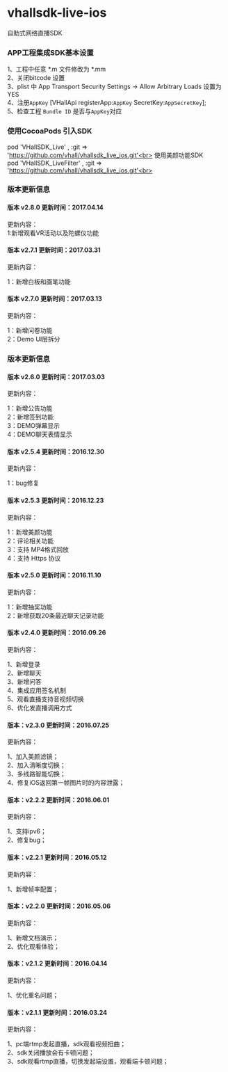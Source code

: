 # vhallsdk-live-ios
自助式网络直播SDK

### APP工程集成SDK基本设置
1、工程中任意 *.m 文件修改为 *.mm<br>
2、关闭bitcode 设置<br>
3、plist 中 App Transport Security Settings -> Allow Arbitrary Loads 设置为YES<br>
4、注册`AppKey`  [VHallApi registerApp:`AppKey` SecretKey:`AppSecretKey`]; <br>
5、检查工程 `Bundle ID` 是否与`AppKey`对应 <br>

### 使用CocoaPods 引入SDK
pod 'VHallSDK_Live' , :git => 'https://github.com/vhall/vhallsdk_live_ios.git'<br>
使用美颜功能SDK<br>
pod 'VHallSDK_LiveFilter' , :git => 'https://github.com/vhall/vhallsdk_live_ios.git'<br>


### 版本更新信息


#### 版本 v2.8.0 更新时间：2017.04.14
更新内容：<br>
1:新增观看VR活动以及陀螺仪功能

#### 版本 v2.7.1 更新时间：2017.03.31
更新内容：<br>

1：新增白板和画笔功能<br>


#### 版本 v2.7.0 更新时间：2017.03.13
更新内容：<br>

1：新增问卷功能<br>
2：Demo UI层拆分<br>


### 版本更新信息
#### 版本 v2.6.0 更新时间：2017.03.03
更新内容：<br>

1：新增公告功能<br>
2：新增签到功能<br>
3：DEMO弹幕显示<br>
4：DEMO聊天表情显示<br>

#### 版本 v2.5.4 更新时间：2016.12.30

更新内容：<br>

1：bug修复<br>

#### 版本 v2.5.3 更新时间：2016.12.23

更新内容：<br>

1：新增美颜功能<br>
2：评论相关功能 <br>
3：支持 MP4格式回放 <br>
4：支持 Https 协议<br>

#### 版本 v2.5.0 更新时间：2016.11.10

更新内容：<br>

1：新增抽奖功能<br>
2：新增获取20条最近聊天记录功能<br>

#### 版本 v2.4.0    更新时间：2016.09.26

更新内容：<br>

1、新增登录<br>
2、新增聊天<br>
3、新增问答<br>
4、集成应用签名机制<br>
5、观看直播支持音视频切换<br>
6、优化发直播调用方式<br>


#### 版本：v2.3.0  更新时间：2016.07.25

更新内容：<br>

1、加入美颜滤镜；<br>
2、加入清晰度切换；<br>
3、多线路智能切换；<br>
4、修复iOS返回第一帧图片时的内容泄露；<br>
	 
#### 版本：v2.2.2  更新时间：2016.06.01

更新内容：<br>

1、支持ipv6；<br>
2、修复bug；<br>

#### 版本：v2.2.1  更新时间：2016.05.12

更新内容：<br>

1、新增帧率配置；<br>
   
   
#### 版本：v2.2.0  更新时间：2016.05.06

更新内容：<br>

1、新增文档演示；<br>
2、优化观看体验；<br>


#### 版本：v2.1.2  更新时间：2016.04.14

更新内容：<br>

1、优化重名问题；<br>


#### 版本：v2.1.1  更新时间：2016.03.24

更新内容：<br>

1、pc端rtmp发起直播，sdk观看视频扭曲；<br>
2、sdk关闭播放会有卡顿问题；<br>
3、sdk观看rtmp直播，切换发起端设置，观看端卡顿问题；<br>
